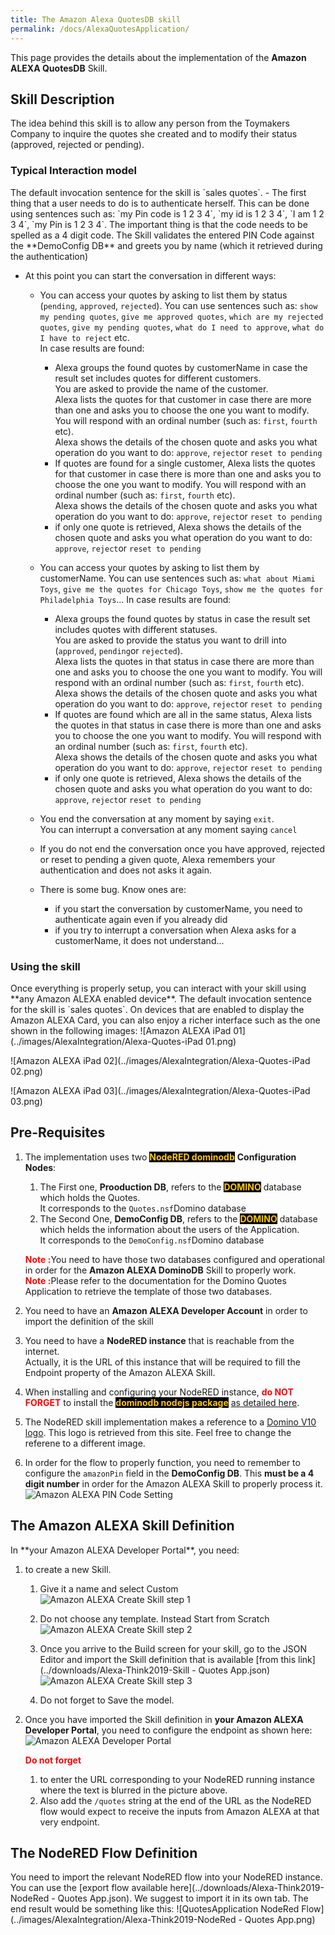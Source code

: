 ```yaml
---
title: The Amazon Alexa QuotesDB skill
permalink: /docs/AlexaQuotesApplication/
---
```


This page provides the details about the implementation of the **Amazon ALEXA QuotesDB** Skill.  

<h2>Skill Description</h2>
The idea behind this skill is to allow any person from the Toymakers Company to inquire the quotes she created and to modify their status (approved, rejected or pending).

<h3>Typical Interaction model</h3>
The default invocation sentence for the skill is `sales quotes`. 
-   The first thing that a user needs to do is to authenticate herself.  
    This can be done using sentences such as: `my Pin code is 1 2 3 4`, `my id is 1 2 3 4`, `I am 1 2 3 4`, `my Pin is 1 2 3 4`.  
    The important thing is that the code needs to be spelled as a 4 digit code.  
    The Skill validates the entered PIN Code against the **DemoConfig DB** and greets you by name (which it retrieved during the authentication)  

-   At this point you can start the conversation in different ways:
    -   You can access your quotes by asking to list them by status (`pending`, `approved`, `rejected`). You can use sentences such as: `show my pending quotes`, `give me approved quotes`, `which are my rejected quotes`, `give my pending quotes`, `what do I need to approve`, `what do I have to reject` etc.  
    In case results are found:
        - Alexa groups the found quotes by customerName in case the result set includes quotes for different customers.  
        You are asked to provide the name of the customer.  
        Alexa lists the quotes for that customer in case there are more than one and asks you to choose the one you want to modify. You will respond with an ordinal number (such as: `first`, `fourth` etc).  
        Alexa shows the details of the chosen quote and asks you what operation do you want to do: `approve`, `reject`or `reset to pending`
        - If quotes are found for a single customer, Alexa lists the quotes for that customer in case there is more than one and asks you to choose the one you want to modify. You will respond with an ordinal number (such as: `first`, `fourth` etc).  
        Alexa shows the details of the chosen quote and asks you what operation do you want to do: `approve`, `reject`or `reset to pending`
        - if only one quote is retrieved, Alexa shows the details of the chosen quote and asks you what operation do you want to do: `approve`, `reject`or `reset to pending`   


    - You can access your quotes by asking to list them by customerName. You can use sentences such as: `what about Miami Toys`, `give me the quotes for Chicago Toys`, `show me the quotes for Philadelphia Toys`...
    In case results are found:
        - Alexa groups the found quotes by status in case the result set includes quotes with different statuses.  
        You are asked to provide the status you want to drill into (`approved`, `pending`or `rejected`).  
        Alexa lists the quotes in that status in case there are more than one and asks you to choose the one you want to modify. You will respond with an ordinal number (such as: `first`, `fourth` etc).  
        Alexa shows the details of the chosen quote and asks you what operation do you want to do: `approve`, `reject`or `reset to pending`
        - If quotes are found which are all in the same status, Alexa lists the quotes in that status in case there is more than one and asks you to choose the one you want to modify. You will respond with an ordinal number (such as: `first`, `fourth` etc).  
        Alexa shows the details of the chosen quote and asks you what operation do you want to do: `approve`, `reject`or `reset to pending`
        - if only one quote is retrieved, Alexa shows the details of the chosen quote and asks you what operation do you want to do: `approve`, `reject`or `reset to pending`  

    - You end the conversation at any moment by saying `exit`.  
    You can interrupt a conversation at any moment saying `cancel`

    - If you do not end the conversation once you have approved, rejected or reset to pending a given quote, Alexa remembers your authentication and does not asks it again.  

    - There is some bug. Know ones are:
      - if you start the conversation by customerName, you need to authenticate again even if you already did
      - if you try to interrupt a conversation when Alexa asks for a customerName, it does not understand...

<h3>Using the skill</h3>
Once everything is properly setup, you can interact with your skill using **any Amazon ALEXA enabled device**.  
The default invocation sentence for the skill is `sales quotes`.  
On devices that are enabled to display the Amazon ALEXA Card, you can also enjoy a richer interface such as the one shown in the following images:
![Amazon ALEXA iPad 01](../images/AlexaIntegration/Alexa-Quotes-iPad 01.png)

![Amazon ALEXA iPad 02](../images/AlexaIntegration/Alexa-Quotes-iPad 02.png)

![Amazon ALEXA iPad 03](../images/AlexaIntegration/Alexa-Quotes-iPad 03.png)

<h2>Pre-Requisites</h2>

1.  The implementation uses two <strong style="color: #FEC70B; background-color: black">NodeRED dominodb</strong> **Configuration Nodes**:
    1.  The First one, **Prooduction DB**, refers to the <strong style="color: #FEC70B; background-color: black">DOMINO</strong> database which holds the Quotes.  
        It corresponds to the `Quotes.nsf`Domino database
    2.  The Second One, **DemoConfig DB**, refers to the <strong style="color: #FEC70B; background-color: black">DOMINO</strong> database which helds the information about the  users of the Application.  
        It corresponds to the `DemoConfig.nsf`Domino database

    <strong style="color:red">Note :</strong>You need to have those two databases configured and operational in order for the **Amazon ALEXA DominoDB** Skill to properly work.  
    <strong style="color:red">Note :</strong>Please refer to the documentation for the Domino Quotes Application to retrieve the template of those two databases. 

2.  You need to have an **Amazon ALEXA Developer Account** in order to import the definition of the skill  

3.  You need to have a **NodeRED instance** that is reachable from the internet.  
Actually, it is the URL of this instance that will be required to fill the Endpoint property of the Amazon ALEXA Skill.  

4.  When installing and configuring your NodeRED instance, <strong style="color:red">do NOT FORGET</strong> to install the <strong style="color: #FEC70B; background-color: black">dominodb nodejs package</strong> [as detailed here](../info-intro/).  

5.  The NodeRED skill implementation makes a reference to a [Domino V10 logo](https://icstechsales.github.io/think2019lab-domino-integration/docs/images/dominoV10.png). This logo is retrieved from this site. Feel free to change the referene to a different image.

6.  In order for the flow to properly function, you need to remember to configure the `amazonPin` field in the **DemoConfig DB**. This **must be a 4 digit number** in order for the Amazon ALEXA Skill to properly process it.
![Amazon ALEXA PIN Code Setting](../images/AlexaIntegration/Alexa-pinCode-setting.png)

<h2>The Amazon ALEXA Skill Definition</h2>
In **your Amazon ALEXA Developer Portal**, you need:

1.  to create a new Skill.
    1.  Give it a name and select Custom  
    ![Amazon ALEXA Create Skill step 1](../images/AlexaIntegration/Alexa-importSkill-01.png)  

    2.  Do not choose any template. Instead Start from Scratch  
    ![Amazon ALEXA Create Skill step 2](../images/AlexaIntegration/Alexa-importSkill-02.png)

    3.  Once you arrive to the Build screen for your skill, go to the JSON Editor and import the Skill definition that is available [from this link](../downloads/Alexa-Think2019-Skill - Quotes App.json)
    ![Amazon ALEXA Create Skill step 3](../images/AlexaIntegration/Alexa-importSkill-03.png)

    4.  Do not forget to Save the model.

2.  Once you have imported the Skill definition in **your Amazon ALEXA Developer Portal**, you need to configure the endpoint as shown here:
    ![Amazon ALEXA Developer Portal](../images/AlexaIntegration/Alexa-quotes-skill-01.png)

    <strong style="color:red">Do not forget</strong> 
    1.  to enter the URL corresponding to your NodeRED running instance where the text is blurred in the picture above.
    2.  Also add the `/quotes` string at the end of the URL as the NodeRED flow would expect to receive the inputs from Amazon ALEXA at that very endpoint.

<h2>The NodeRED Flow Definition</h2>
You need to import the relevant NodeRED flow into your NodeRED instance. You can use the [export flow available here](../downloads/Alexa-Think2019-NodeRed - Quotes App.json).  
We suggest to import it in its own tab. The end result would be something like this:
![QuotesApplication NodeRed Flow](../images/AlexaIntegration/Alexa-Think2019-NodeRed - Quotes App.png)
